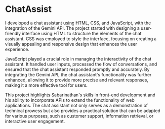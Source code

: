 # ChatAssist


I developed a chat assistant using HTML, CSS, and JavaScript, with the integration of the Gemini API. The project started with designing a user-friendly interface using HTML to structure the elements of the chat assistant. CSS was employed to style the interface, focusing on creating a visually appealing and responsive design that enhances the user experience.

JavaScript played a crucial role in managing the interactivity of the chat assistant. It handled user inputs, processed the flow of conversations, and ensured that the chat assistant responded promptly and accurately. By integrating the Gemini API, the chat assistant's functionality was further enhanced, allowing it to provide more precise and relevant responses, making it a more effective tool for users.

This project highlights Sabarinathan's skills in front-end development and his ability to incorporate APIs to extend the functionality of web applications. The chat assistant not only serves as a demonstration of technical prowess but also provides a practical solution that can be adapted for various purposes, such as customer support, information retrieval, or interactive user engagement.
